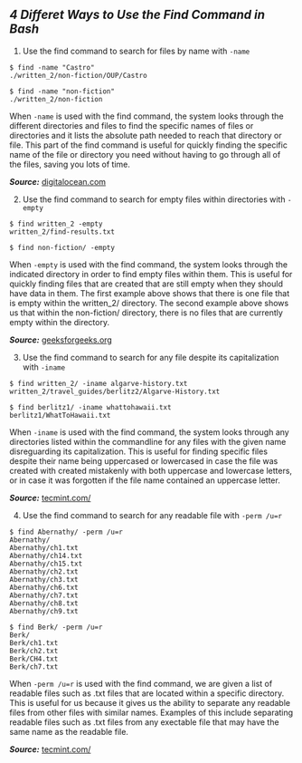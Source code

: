 ***4 Differet Ways to Use the Find Command in Bash***
---
1. Use the find command to search for files by name with `-name`

```
$ find -name "Castro"
./written_2/non-fiction/OUP/Castro
```
```
$ find -name "non-fiction"
./written_2/non-fiction
```
When `-name` is used with the find command, the system looks through the different directories and files to find the specific names of files or directories and it lists the absolute path needed to reach that directory or file. This part of the find command is useful for quickly finding the specific name of the file or directory you need without having to go through all of the files, saving you lots of time.

***Source:*** [digitalocean.com](https://www.digitalocean.com/community/tutorials/how-to-use-find-and-locate-to-search-for-files-on-linux)

2. Use the find command to search for empty files within directories with `-empty`

```
$ find written_2 -empty
written_2/find-results.txt
```
```
$ find non-fiction/ -empty

```
When `-empty` is used with the find command, the system looks through the indicated directory in order to find empty files within them. This is useful for quickly finding files that are created that are still empty when they should have data in them. The first example above shows that there is one file that is empty within the written_2/ directory. The second example above shows us that within the non-fiction/ directory, there is no files that are currently empty within the directory.

***Source:*** [geeksforgeeks.org](https://www.geeksforgeeks.org/find-command-in-linux-with-examples/)

3. Use the find command to search for any file despite its capitalization with `-iname`

```
$ find written_2/ -iname algarve-history.txt
written_2/travel_guides/berlitz2/Algarve-History.txt
```
```
$ find berlitz1/ -iname whattohawaii.txt
berlitz1/WhatToHawaii.txt
```
When `-iname` is used with the find command, the system looks through any directories listed within the commandline for any files with the given name disreguarding its capitalization. This is useful for finding specific files despite their name being uppercased or lowercased in case the file was created with created mistakenly with both uppercase and lowercase letters, or in case it was forgotten if the file name contained an uppercase letter.

***Source:*** [tecmint.com/](https://www.tecmint.com/35-practical-examples-of-linux-find-command/)

4. Use the find command to search for any readable file with `-perm /u=r`
```
$ find Abernathy/ -perm /u=r
Abernathy/
Abernathy/ch1.txt
Abernathy/ch14.txt
Abernathy/ch15.txt
Abernathy/ch2.txt
Abernathy/ch3.txt
Abernathy/ch6.txt
Abernathy/ch7.txt
Abernathy/ch8.txt
Abernathy/ch9.txt
```
```
$ find Berk/ -perm /u=r
Berk/
Berk/ch1.txt
Berk/ch2.txt
Berk/CH4.txt
Berk/ch7.txt
```
When `-perm /u=r` is used with the find command, we are given a list of readable files such as .txt files that are located within a specific directory. This is useful for us because it gives us the ability to separate any readable files from other files with similar names. Examples of this include separating readable files such as .txt files from any exectable file that may have the same name as the readable file. 

***Source:*** [tecmint.com/](https://www.tecmint.com/35-practical-examples-of-linux-find-command/)
